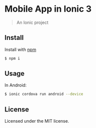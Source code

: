 # Mobile App in Ionic 3 

> An Ionic project

## Install

Install with [npm](https://www.npmjs.com/)

```sh
$ npm i 
```

## Usage

In Android:

```sh
$ ionic cordova run android --device
```

## License

Licensed under the MIT license.

